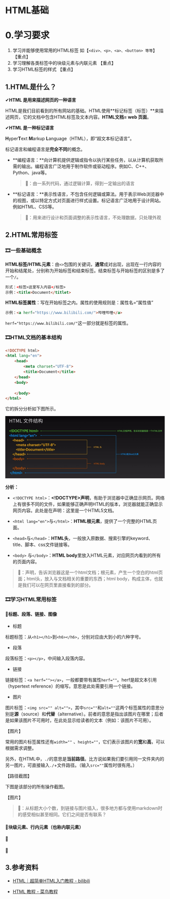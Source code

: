 # HTML基础

# 0.学习要求

1. 学习并能够使用常用的HTML标签 如【`<div>、<p>、<a>、<button> 等等`】 【重点】
2. 学习理解各类标签中的块级元素与内联元素 【重点】
3. 学习HTML标签的样式 【重点】

## 1.HTML是什么？

✔**HTML 是用来描述网页的一种语言**

HTML是我们目前看到的所有网站的基础。HTML使用**标记标签（标签）**来描述网页，它的文档中包含HTML标签及文本内容。**HTML文档= web 页面**。

✔**HTML 是一种标记语言**

**H**yper**T**ext **M**arkup **L**anguage（HTML），即“超文本标记语言”。

标记语言和编程语言是**完全不同**的概念。

- **编程语言：**向计算机提供逻辑或指令以执行某些任务，以从计算机获取所需的输出。编程语言广泛地用于制作软件或驱动程序。例如C、C++、Python、java等。

  > 🤔：由一系列代码，通过逻辑计算，得到一定输出的语言

- **标记语言：**表示性语言，不包含任何逻辑或算法。用于表示Web浏览器中的视图，或以特定方式对页面进行样式设置。标记语言广泛地用于设计网站。例如HTML、CSS等。

  > 🤔：用来进行设计和页面调整的表示性语言，不处理数据，只处理外观

## 2.HTML常用标签

### 🎞一些基础概念

**HTML标签/HTML元素**：由`<>`包围的关键词，**通常**成对出现，出现在一行内容的开始和结尾处，分别称为开始标签和结束标签。结束标签与开始标签的区别是多了一个`/`。

```html
形式：<标签>这里写入内容</标签>
示例：<title>Document</titlet>
```

**HTML标签属性**：写在开始标签之内。属性的使用规则是：属性名=“属性值”

```HTML
示例：<a herf="https://www.bilibili.com/">哔哩哔哩</a>
```

`herf="https://www.bilibili.com/"`这一部分就是标签的属性。

### 🎞HTML文档的基本结构

```html
<!DOCTYPE html>
<html lang="en">
    <head>
        <meta charset="UTF-8">
        <title>Document</title>
    </head>
    <body>
        
    </body>
</html>
```

它的拆分分析如下图所示。

![](https://github.com/BurnedChocolate/Tasks/blob/13e2acf4b849996e6f65f0185de016693fd05c61/%E9%98%B6%E6%AE%B53%E7%AC%94%E8%AE%B0/pictures/html%E6%96%87%E4%BB%B6%E7%BB%93%E6%9E%84.jpg)

**分析：**

- `<!DOCTYPE html>`：**<!DOCTYPE>声明**，有助于浏览器中正确显示网页。网络上有很多不同的文件，如果能够正确声明HTML的版本，浏览器就能正确显示网页内容。此处是在声明：这里是一个HTML5文档。
- `<html lang="en">`与`</html>`：**HTML根元素**，提供了一个完整的HTML页面。

- `<head>`与`</head>`：**HTML头**，一般放入原数据、搜索引擎的keyword、title、脚本、css文件链接等。
- `<body>` 与`</body>`：**HTML body**里放入HTML元素，对应网页内看到的所有的页面内容。

> 🤔：声明，告诉浏览器这是一个html文档；根元素，产生一个空白的html页面；html头，放入与文档相关的重要的东西；html body，构成主体，也就是我们可以在网页里直接看到的部分。

### 🎞学习HTML常用标签

#### 📕标题、段落、链接、图像

- 标题

标题标签：从`<h1></h1>`到`<h6></h6>`，分别对应由大到小的六种字号。

- 段落

段落标签：`<p></p>`，中间输入段落内容。

- 链接

链接标签：`<a herf=""></a>`，一般都要带有属性`herf=""`。herf是超文本引用（hypertext reference）的缩写。意思是此处需要引用一个链接。

- 图片

图片标签：`<img src="" alt="">`，其中`src=""`和`alt=""`这两个标签属性的意思分别是**源**（source）和**代替**（alternative）。前者的意思是指出该图片在哪里；后者是如果该图片不可用时，在此处显示给读者的文本（例如：该图片不可用）。

【图片】

常用的图片标签属性还有`width=""` 、`height=""`，它们表示该图片的**宽**和**高**，可以根据需求调整。

另外，在HTML中，`./`的意思是**当前路径**。比方说如果我们要引用同一文件夹内的另一图片，可直接输入`./`+文件路径。（输入`src=""`属性时很有用。）

【路径截图】


下图是该部分的所有操作截图。

【图片】

>  🤔：从标题大小个数，到链接与图片插入，很多地方都与使用markdown时的感受相似甚至相同。它们之间是否有联系？

#### 📕块级元素、行内元素（也称内联元素）



#### 📕



#### 📕

## 3.参考资料

- [HTML｜超简单HTML入门教程 - bilibili](https://www.bilibili.com/video/BV1gP4y1E75S)

- [HTML 教程 - 菜鸟教程](https://www.runoob.com/html/html-tutorial.html)